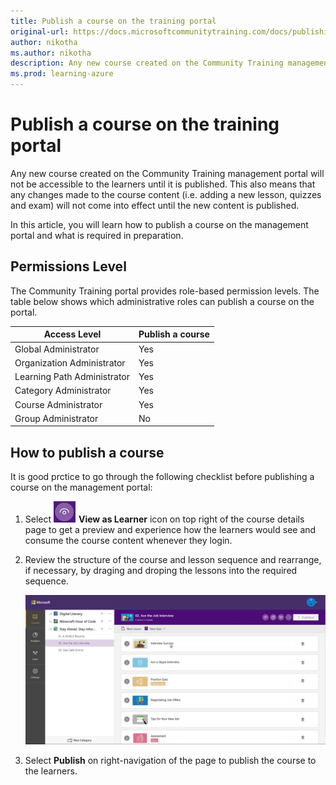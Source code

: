 ```yaml
---
title: Publish a course on the training portal
original-url: https://docs.microsoftcommunitytraining.com/docs/publishing-course
author: nikotha
ms.author: nikotha
description: Any new course created on the Community Training management portal will not be accessible to the learners unless and until it is published.
ms.prod: learning-azure
---
```


# Publish a course on the training portal

Any new course created on the Community Training management portal will not be accessible to the learners until it is published. This also means that any changes made to the course content (i.e. adding a new lesson, quizzes and exam) will not come into effect until the new content is published.

In this article, you will learn how to publish a course on the management portal and what is required in preparation.

## Permissions Level

The Community Training portal provides role-based  permission levels. The table below shows which administrative roles can publish a course on the portal.

| Access Level  | Publish a course |
| --- | --- |
| Global Administrator | Yes |
| Organization Administrator | Yes |
| Learning Path Administrator | Yes |
| Category Administrator | Yes |
| Course Administrator | Yes |
| Group Administrator | No |

## How to publish a course

It is good prctice to go through the following checklist before publishing a course on the management portal:

1. Select ![click view](../../../media/View.png)  **View as Learner** icon on top right of the course details page to get a preview and experience how the learners would see and consume the course content whenever they login.  

1. Review the structure of the course and lesson sequence and rearrange, if necessary, by draging and droping the lessons into the required sequence.

    ![move courses final](../../../media/move-courses-final.gif)

1. Select **Publish** on right-navigation of the page to publish the course to the learners.
